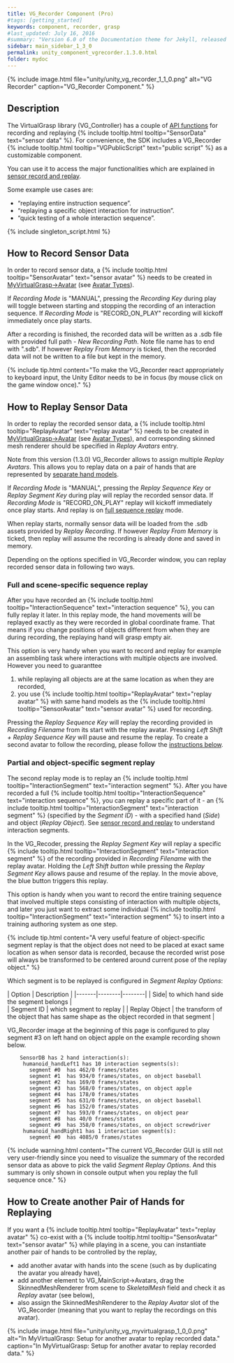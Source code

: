```yaml
---
title: VG_Recorder Component (Pro)
#tags: [getting_started]
keywords: component, recorder, grasp
#last_updated: July 16, 2016
#summary: "Version 6.0 of the Documentation theme for Jekyll, released July 4, 2016, implements relative links so you can view the files offline or on any server without configuring urls and baseurls. Additionally, you can store pages in subdirectories. Templates for alerts and images are available."
sidebar: main_sidebar_1_3_0
permalink: unity_component_vgrecorder.1.3.0.html
folder: mydoc
---
```


{% include image.html file="unity/unity_vg_recorder_1_1_0.png" alt="VG Recorder" caption="VG_Recorder Component." %}

## Description

The VirtualGrasp library (VG_Controller) has a couple of [API functions](virtualgrasp_unityapi.1.3.0.html#recording_interface_api-pro) 
for recording and replaying {% include tooltip.html tooltip="SensorData" text="sensor data" %}. For convenience, the SDK includes a VG_Recorder {% include tooltip.html tooltip="VGPublicScript" text="public script" %} as a customizable component. 

You can use it to access the major functionalities which are explained in [sensor record and replay](sensor_record_replay.1.3.0.html).

Some example use cases are:
* “replaying entire instruction sequence”.
* “replaying a specific object interaction for instruction”.
* “quick testing of a whole interaction sequence”.

{% include singleton_script.html %}

## How to Record Sensor Data

In order to record sensor data, a {% include tooltip.html tooltip="SensorAvatar" text="sensor avatar" %} needs to be created in [MyVirtualGrasp->Avatar](unity_component_myvirtualgrasp.1.3.0.html#avatars) (see [Avatar Types](avatars.1.3.0.html#avatar-types)). 

If _Recording Mode_ is "MANUAL", pressing the _Recording Key_ during play will toggle between starting and stopping the recording of an interaction sequence.
If _Recording Mode_ is "RECORD_ON_PLAY" recording will kickoff immediately once play starts.

After a recording is finished, the recorded data will be written as a .sdb file with provided full path - _New Recording Path_. Note file name has to end with ".sdb". If however _Replay From Memory_ is ticked, then the recorded data will not be written to a file but kept in the memory. 

{% include tip.html content="To make the VG_Recorder react appropriately to keyboard input, the Unity Editor needs to be in focus (by mouse click on the game window once)." %}

## How to Replay Sensor Data

In order to replay the recorded sensor data, a {% include tooltip.html tooltip="ReplayAvatar" text="replay avatar" %} needs to be created in [MyVirtualGrasp->Avatar](unity_component_myvirtualgrasp.1.3.0.html#avatars) (see [Avatar Types](avatars.1.3.0.html#avatar-types)), and corresponding skinned mesh renderer should be specified in _Replay Avatars_ entry. 

Note from this version (1.3.0) VG_Recorder allows to assign multiple _Replay Avatars_. This allows you to replay data on a pair of hands that are represented by [separate hand models](avatars.1.3.0.html#separate-hand-models). 

If _Recording Mode_ is "MANUAL", pressing the _Replay Sequence Key_ or _Replay Segment Key_ during play will replay the recorded sensor data.
If _Recording Mode_ is "RECORD_ON_PLAY" replay will kickoff immediately once play starts. And replay is on [full sequence replay](#full-and-scene-specific-sequence-replay) mode. 

When replay starts, normally sensor data will be loaded from the .sdb assets provided by _Replay Recording_. 
If however _Replay From Memory_ is ticked, then replay will assume the recording is already done and saved in memory. 

Depending on the options specified in VG_Recorder window, you can replay recorded sensor data in following two ways. 

### Full and scene-specific sequence replay

After you have recorded an {% include tooltip.html tooltip="InteractionSequence" text="interaction sequence" %}, you can fully replay it later. In this replay mode, the hand movements will be replayed exactly as they were recorded in global coordinate frame. That means if you change positions of objects different from when they are during recording, the replaying hand will grasp empty air. 

This option is very handy when you want to record and replay for example an assembling task where interactions with multiple objects are involved. However you need to guaranttee 
1. while replaying all objects are at the same location as when they are recorded,
2. you use {% include tooltip.html tooltip="ReplayAvatar" text="replay avatar" %} with same hand models as the {% include tooltip.html tooltip="SensorAvatar" text="sensor avatar" %} used for recording.

Pressing the _Replay Sequence Key_ will replay the recording provided in _Recording Filename_ from its start with the replay avatar. Pressing _Left Shift + Replay Sequence Key_ will pause and resume the replay. To create a second avatar to follow the recording, please follow the [instructions below](#how-to-create-another-pair-of-hands-for-replaying). 

### Partial and object-specific segment replay

The second replay mode is to replay an {% include tooltip.html tooltip="InteractionSegment" text="interaction segment" %}. After you have recorded a full {% include tooltip.html tooltip="InteractionSequence" text="interaction sequence" %}, you can replay a specific part of it - an {% include tooltip.html tooltip="InteractionSegment" text="interaction segment" %} (specified by the _Segment ID_) - with a specified hand (_Side_) and object (_Replay Object_). 
See [sensor record and replay](sensor_record_replay.1.3.0.html#background) to understand interaction segments.

In the VG_Recoder, pressing the _Replay Segment Key_ will replay a specific 
{% include tooltip.html tooltip="InteractionSegment" text="interaction segment" %} of the recording provided in _Recording Filename_ with the replay avatar. 
Holding the _Left Shift button_ while pressing the _Replay Segment Key_ allows pause and resume of the replay. In the movie above, the blue button triggers this replay.

This option is handy when you want to record the entire training sequence that involved multiple steps consisting of interaction with multiple objects, and later you just want to extract some individual {% include tooltip.html tooltip="InteractionSegment" text="interaction segment" %} to insert into a training authoring system as one step.

{% include tip.html content="A very useful feature of object-specific segment replay is that the object does not need to be placed at exact same location as when sensor data is recorded, because the recorded wrist pose will always be transformed to be centered around current pose of the replay object." %}

Which segment is to be replayed is configured in _Segment Replay Options_:  

| Option | Description |
|-------|--------|--------|
| Side| to which hand side the segment belongs |  
| Segment ID |  which segment to replay | 
| Replay Object | the transform of the object that has same shape as the object recorded in that segment | 

VG_Recorder image at the beginning of this page is configured to play segment #3 on left hand on object apple on the example recording shown below.




        SensorDB has 2 hand interaction(s):
         humanoid_handLeft1 has 10 interaction segments(s):
           segment #0  has 462/0 frames/states
           segment #1  has 934/0 frames/states, on object baseball
           segment #2  has 169/0 frames/states
           segment #3  has 568/0 frames/states, on object apple
           segment #4  has 178/0 frames/states
           segment #5  has 631/0 frames/states, on object baseball
           segment #6  has 152/0 frames/states
           segment #7  has 593/0 frames/states, on object pear
           segment #8  has 40/0 frames/states
           segment #9  has 358/0 frames/states, on object screwdriver
         humanoid_handRight1 has 1 interaction segment(s):
           segment #0  has 4085/0 frames/states


{% include warning.html content="The current VG_Recorder GUI is still not very user-friendly since you need to visualize the summary of the recorded sensor data as above to pick the valid _Segment Replay Options_. And this summary is only shown in console output when you replay the full sequence once." %}

## How to Create another Pair of Hands for Replaying

If you want a {% include tooltip.html tooltip="ReplayAvatar" text="replay avatar" %} co-exist with a {% include tooltip.html tooltip="SensorAvatar" text="sensor avatar" %} while playing in a scene, you can instantiate another pair of hands to be controlled by the replay, 
* add another avatar with hands into the scene (such as by duplicating the avatar you already have), 
* add another element to VG_MainScript→Avatars, drag the SkinnedMeshRenderer from scene to _SkeletalMesh_ field and check it as _Replay_ avatar (see below), 
* also assign the SkinnedMeshRenderer to the _Replay Avatar_ slot of the VG_Recorder (meaning that you want to replay the recordings on this avatar).

{% include image.html file="unity/unity_vg_myvirtualgrasp_1_0_0.png" alt="In MyVirtualGrasp: Setup for another avatar to replay recorded data." caption="In MyVirtualGrasp: Setup for another avatar to replay recorded data." %}